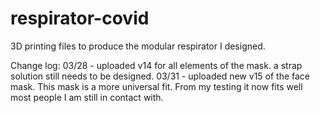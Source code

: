 # respirator-covid
3D printing files to produce the modular respirator I designed.

Change log:
03/28 - uploaded v14 for all elements of the mask. a strap solution still needs to be designed.
03/31 - uploaded new v15 of the face mask. This mask is a more universal fit. From my testing it now fits well most people I am still in contact with.

